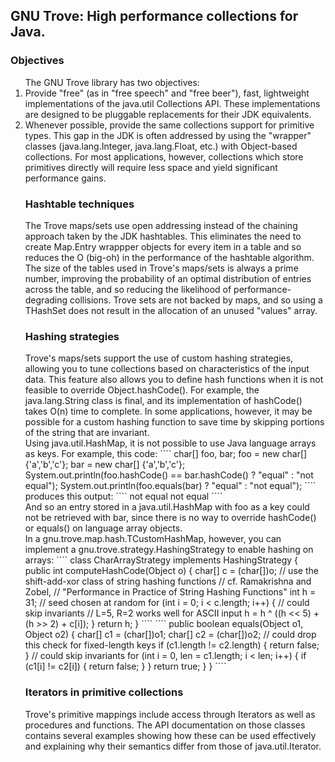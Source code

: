 
<h2>GNU Trove: High performance collections for Java.</h2>

<h3>Objectives</h3>
   <ol>
   The GNU Trove library has two objectives:
    <li> Provide "free" (as in "free speech" and "free beer"), fast,
       lightweight implementations of the java.util Collections API.
       These implementations are designed to be pluggable replacements
       for their JDK equivalents.</li>
    <li> Whenever possible, provide the same collections support for
       primitive types. This gap in the JDK is often addressed by using
       the "wrapper" classes (java.lang.Integer, java.lang.Float, etc.)
       with Object-based collections. For most applications, however,
       collections which store primitives directly will require less
       space and yield significant performance gains.</li>

<h3>Hashtable techniques</h3>
   The Trove maps/sets use open addressing instead of the chaining
   approach taken by the JDK hashtables. This eliminates the need to
   create Map.Entry wrappper objects for every item in a table and so
   reduces the O (big-oh) in the performance of the hashtable algorithm.
   The size of the tables used in Trove's maps/sets is always a prime
   number, improving the probability of an optimal distribution of
   entries across the table, and so reducing the likelihood of
   performance-degrading collisions. Trove sets are not backed by maps,
   and so using a THashSet does not result in the allocation of an unused
   "values" array.
<br>
<h3>Hashing strategies</h3>
   Trove's maps/sets support the use of custom hashing strategies,
   allowing you to tune collections based on characteristics of the input
   data. This feature also allows you to define hash functions when it is
   not feasible to override Object.hashCode(). For example, the
   java.lang.String class is final, and its implementation of hashCode()
   takes O(n) time to complete. In some applications, however, it may be
   possible for a custom hashing function to save time by skipping
   portions of the string that are invariant.
<br>
   Using java.util.HashMap, it is not possible to use Java language
   arrays as keys. For example, this code:
````
    char[] foo, bar;
    foo = new char[] {'a','b','c'};
    bar = new char[] {'a','b','c'};
    System.out.println(foo.hashCode() == bar.hashCode() ?
      "equal" : "not equal");
    System.out.println(foo.equals(bar) ? "equal" : "not equal");
````
   produces this output:
````
    not equal
    not equal
````
<br>
   And so an entry stored in a java.util.HashMap with foo as a key could
   not be retrieved with bar, since there is no way to override
   hashCode() or equals() on language array objects.
<br>
   In a gnu.trove.map.hash.TCustomHashMap, however, you can implement a
   gnu.trove.strategy.HashingStrategy to enable hashing on arrays:
````
    class CharArrayStrategy implements HashingStrategy {
        public int computeHashCode(Object o) {
            char[] c = (char[])o;
            // use the shift-add-xor class of string hashing functions
            // cf. Ramakrishna and Zobel,
            //     "Performance in Practice of String Hashing Functions"
            int h = 31; // seed chosen at random
            for (int i = 0; i < c.length; i++) { // could skip invariants
                // L=5, R=2 works well for ASCII input
                h = h ^ ((h << 5) + (h >> 2) + c[i]);
            }
            return h;
        }
````
````
        public boolean equals(Object o1, Object o2) {
            char[] c1 = (char[])o1;
            char[] c2 = (char[])o2;
            // could drop this check for fixed-length keys
            if (c1.length != c2.length) {
                return false;
            }
            // could skip invariants
            for (int i = 0, len = c1.length; i < len; i++) {
                if (c1[i] != c2[i]) {
                    return false;
                }
            }
            return true;
        }
    }
````
<br>
<h3>Iterators in primitive collections</h3>
   Trove's primitive mappings include access through Iterators as well
   as procedures and functions. The API documentation on those classes
   contains several examples showing how these can be used effectively
   and explaining why their semantics differ from those of
   java.util.Iterator.
